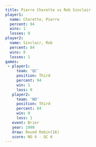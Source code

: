 ```yaml
---
title: Pierre Charette vs Rob Sinclair
player1:                
  name: Charette, Pierre
  percent: 94           
  wins: 1               
  losses: 0             
player2:                
  name: Sinclair, Rob   
  percent: 84           
  wins: 0               
  losses: 1             
games:
 - player1:         
     team: 'QC'     
     position: Third
     percent: 94    
     win: 1         
     loss: 0        
   player2:         
     team: 'NO'     
     position: Third
     percent: 84    
     win: 0         
     loss: 1        
   event: Brier         
   year: 1998           
   draw: Round Robin(16)
   score: NO 4 - QC 6   
---
```

